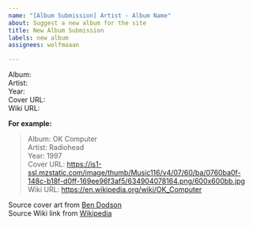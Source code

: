 ```yaml
---
name: "[Album Submission] Artist - Album Name"
about: Suggest a new album for the site
title: New Album Submission
labels: new album
assignees: wolfmaaan

---
```


<p>Album: <br>
Artist: <br>
Year: <br>
Cover URL: <br>
Wiki URL: </p>

**For example:**

>Album: OK Computer<br>
>Artist: Radiohead<br>
>Year: 1997<br>
>Cover URL: https://is1-ssl.mzstatic.com/image/thumb/Music116/v4/07/60/ba/0760ba0f-148c-b18f-d0ff-169ee96f3af5/634904078164.png/600x600bb.jpg<br>
>Wiki URL: https://en.wikipedia.org/wiki/OK_Computer

Source cover art from [Ben Dodson](https://bendodson.com/projects/itunes-artwork-finder/)\
Source Wiki link from [Wikipedia](https://en.wikipedia.org/)
